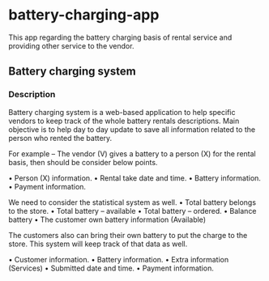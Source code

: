 # battery-charging-app
This app regarding the battery charging basis of rental service and providing other service to the vendor.

## Battery charging system

### Description
Battery charging system is a web-based application to help specific vendors to keep track of the whole battery rentals descriptions. Main objective is to help day to day update to save all information related to the person who rented the battery.

For example – The vendor (V) gives a battery to a person (X) for the rental basis, then should be consider below points.

•	Person (X) information.
•	Rental take date and time.
•	Battery information.
•	Payment information.

We need to consider the statistical system as well.
•	Total battery belongs to the store.
•	Total battery – available
•	Total battery – ordered. 
•	Balance battery
•	The customer own battery information (Available)

The customers also can bring their own battery to put the charge to the store. This system will keep track of that data as well.

•	Customer information.
•	Battery information.
•	Extra information (Services)
•	Submitted date and time.
•	Payment information.